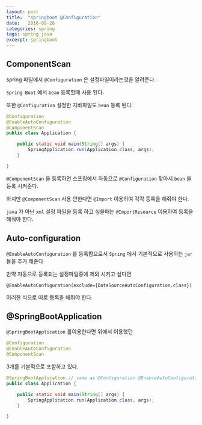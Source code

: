 ```yaml
---
layout: post
title:  "springboot @Configuration"
date:   2016-08-26
categories: spring
tags: spring java
excerpt: springboot
---
```


## ComponentScan

spring 파일에서 `@Configuration` 은 설정파일이라는것을 알려준다.

`Spring Boot` 에서 `bean` 등록할때 사용 된다.
 
또한 `@Configuration` 설정한 자바파일도 `bean` 등록 된다.


```java
@Configuration
@EnableAutoConfiguration
@ComponentScan
public class Application {

    public static void main(String[] args) {
        SpringApplication.run(Application.class, args);
    }

}
```

`@ComponentScan` 을 등록하면 스프링에서 자동으로 `@Configuration` 찾아서 `bean` 을 등록 시켜준다.

하지만 `@ComponentScan` 사용 안한다면 `@Import` 이용하여 각각 등록을 해줘야 한다.

`java` 가 아닌 `xml` 설정 파일을 등록 하고 싶을때는 `@ImportResource` 이용하여 등록을 해줘야 한다.

## Auto-configuration
 
`@EnableAutoConfiguration` 를 등록함으로서 `Spring` 에서 기본적으로 사용하는 `jar` 들을 추가 해준다

만약 자동으로 등록되는 설정파일중에 제외 시키고 싶다면
```
@EnableAutoConfiguration(exclude={DataSourceAutoConfiguration.class})
```

이러한 식으로 따로 등록을 해줘야 한다.

##  @SpringBootApplication

`@SpringBootApplication` 를이용한다면 위에서 이용했던

```java
@Configuration
@EnableAutoConfiguration
@ComponentScan

```

3개를 기본적으로 포함하고 있다.


```java
@SpringBootApplication // same as @Configuration @EnableAutoConfiguration @ComponentScan
public class Application {

    public static void main(String[] args) {
        SpringApplication.run(Application.class, args);
    }

}
```
